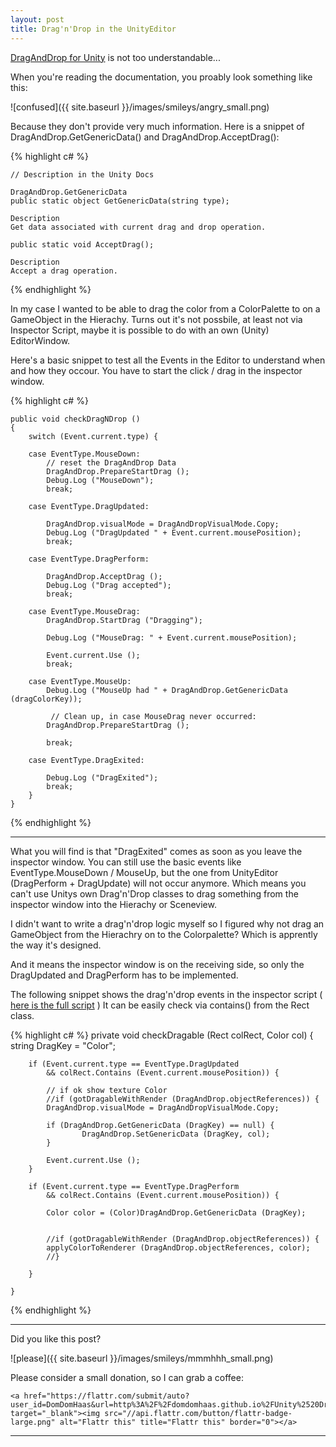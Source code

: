 ```yaml
---
layout: post
title: Drag'n'Drop in the UnityEditor
---
```


<a href="http://docs.unity3d.com/ScriptReference/DragAndDrop.html" target="_blank">DragAndDrop for Unity</a> is not too understandable...  

When you're reading the documentation, you proably look something like this:


![confused]({{ site.baseurl }}/images/smileys/angry_small.png)


Because they don't provide very much information.
Here is a snippet of DragAndDrop.GetGenericData() and DragAndDrop.AcceptDrag():



{% highlight c# %}

    // Description in the Unity Docs

    DragAndDrop.GetGenericData
    public static object GetGenericData(string type);
    
    Description
    Get data associated with current drag and drop operation.
    
    public static void AcceptDrag();
    
    Description
    Accept a drag operation.
    

{% endhighlight %}



In my case I wanted to be able to drag the color from a ColorPalette to on a GameObject in the Hierachy.
Turns out it's not possbile, at least not via Inspector Script, maybe it is possible to do with an own (Unity) EditorWindow.

Here's a basic snippet to test all the Events in the Editor to understand when and how they occour.
You have to start the click / drag in the inspector window.

{% highlight c# %}

    public void checkDragNDrop ()
    {
        switch (Event.current.type) {

        case EventType.MouseDown:
            // reset the DragAndDrop Data
            DragAndDrop.PrepareStartDrag ();
            Debug.Log ("MouseDown");
            break;

        case EventType.DragUpdated:

            DragAndDrop.visualMode = DragAndDropVisualMode.Copy;
            Debug.Log ("DragUpdated " + Event.current.mousePosition);
            break;

        case EventType.DragPerform:

            DragAndDrop.AcceptDrag ();
            Debug.Log ("Drag accepted");
            break;

        case EventType.MouseDrag:
            DragAndDrop.StartDrag ("Dragging");

            Debug.Log ("MouseDrag: " + Event.current.mousePosition);

            Event.current.Use ();
            break;

        case EventType.MouseUp:
            Debug.Log ("MouseUp had " + DragAndDrop.GetGenericData (dragColorKey));

             // Clean up, in case MouseDrag never occurred:
            DragAndDrop.PrepareStartDrag ();

            break;

        case EventType.DragExited:

            Debug.Log ("DragExited");
            break;
        }
    }

{% endhighlight %}


***

What you will find is that "DragExited" comes as soon as you leave the inspector window. You can still use the basic events like EventType.MouseDown / MouseUp, but the one from UnityEditor (DragPerform + DragUpdate) will not occur anymore. Which means you can't use Unitys own Drag'n'Drop classes to drag something from the inspector window into the Hierachy or Sceneview.

I didn't want to write a drag'n'drop logic myself so I figured why not drag an GameObject from the Hierachry on to the Colorpalette? Which is apprently the way it's designed.

And it means the inspector window is on the receiving side, so only the DragUpdated and DragPerform has to be implemented.

The following snippet shows the drag'n'drop events in the inspector script ( <a href="https://gist.github.com/DomDomHaas/bad737591dcf51896eca" target="_blank">here is the full script</a> )
It can be easily check via contains() from the Rect class.

{% highlight c# %}
    private void checkDragable (Rect colRect, Color col)
    {
        string DragKey = "Color";

        if (Event.current.type == EventType.DragUpdated
            && colRect.Contains (Event.current.mousePosition)) {

            // if ok show texture Color
            //if (gotDragableWithRender (DragAndDrop.objectReferences)) {
            DragAndDrop.visualMode = DragAndDropVisualMode.Copy;

            if (DragAndDrop.GetGenericData (DragKey) == null) {
                    DragAndDrop.SetGenericData (DragKey, col);
            }

            Event.current.Use ();
        }

        if (Event.current.type == EventType.DragPerform
            && colRect.Contains (Event.current.mousePosition)) {

            Color color = (Color)DragAndDrop.GetGenericData (DragKey);


            //if (gotDragableWithRender (DragAndDrop.objectReferences)) {
            applyColorToRenderer (DragAndDrop.objectReferences, color);
            //}

        }

    }
{% endhighlight %}



---


Did you like this post?

![please]({{ site.baseurl }}/images/smileys/mmmhhh_small.png)

Please consider a small donation, so I can grab a coffee:

<!div class="flatter_button">
    <a href="https://flattr.com/submit/auto?user_id=DomDomHaas&url=http%3A%2F%2Fdomdomhaas.github.io%2FUnity%2520DragNDrop%2F" target="_blank"><img src="//api.flattr.com/button/flattr-badge-large.png" alt="Flattr this" title="Flattr this" border="0"></a>
</div>


<!--script id='fbqf99r'>(function(i){var f,s=document.getElementById(i);f=document.createElement('iframe');f.src='//api.flattr.com/button/view/?uid=DomDomHaas&button=compact&url='+encodeURIComponent(document.URL);f.title='Flattr';f.height=20;f.width=110;f.style.borderWidth=0;s.parentNode.insertBefore(f,s);})('fbqf99r');</script-->


---

